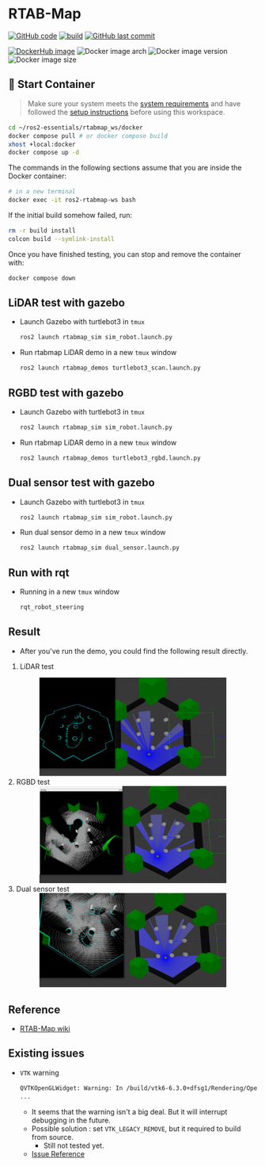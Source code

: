 # RTAB-Map

[![GitHub code](https://img.shields.io/badge/code-blue?logo=github&label=github)](https://github.com/j3soon/ros2-essentials/tree/main/rtabmap_ws)
[![build](https://img.shields.io/github/actions/workflow/status/j3soon/ros2-essentials/build-rtabmap-ws.yaml?label=build)](https://github.com/j3soon/ros2-essentials/actions/workflows/build-rtabmap-ws.yaml)
[![GitHub last commit](https://img.shields.io/github/last-commit/j3soon/ros2-essentials?path=rtabmap_ws)](https://github.com/j3soon/ros2-essentials/commits/main/rtabmap_ws)

[![DockerHub image](https://img.shields.io/badge/dockerhub-j3soon/ros2--rtabmap--ws-important.svg?logo=docker)](https://hub.docker.com/r/j3soon/ros2-rtabmap-ws/tags)
![Docker image arch](https://img.shields.io/badge/arch-amd64-blueviolet)
![Docker image version](https://img.shields.io/docker/v/j3soon/ros2-rtabmap-ws)
![Docker image size](https://img.shields.io/docker/image-size/j3soon/ros2-rtabmap-ws)

## 🐳 Start Container

> Make sure your system meets the [system requirements](https://j3soon.github.io/ros2-essentials/#system-requirements) and have followed the [setup instructions](https://j3soon.github.io/ros2-essentials/#setup) before using this workspace.

```sh
cd ~/ros2-essentials/rtabmap_ws/docker
docker compose pull # or docker compose build
xhost +local:docker
docker compose up -d
```

The commands in the following sections assume that you are inside the Docker container:

```sh
# in a new terminal
docker exec -it ros2-rtabmap-ws bash
```

If the initial build somehow failed, run:

```sh
rm -r build install
colcon build --symlink-install
```

Once you have finished testing, you can stop and remove the container with:

```sh
docker compose down
```

## LiDAR test with gazebo

- Launch Gazebo with turtlebot3 in `tmux`
  ```bash
  ros2 launch rtabmap_sim sim_robot.launch.py
  ```
- Run rtabmap LiDAR demo in a new `tmux` window
  ```bash
  ros2 launch rtabmap_demos turtlebot3_scan.launch.py
  ```

## RGBD test with gazebo

- Launch Gazebo with turtlebot3 in `tmux`
  ```bash
  ros2 launch rtabmap_sim sim_robot.launch.py
  ```
- Run rtabmap LiDAR demo in a new `tmux` window
  ```bash
  ros2 launch rtabmap_demos turtlebot3_rgbd.launch.py
  ```

## Dual sensor test with gazebo

- Launch Gazebo with turtlebot3 in `tmux`
  ```bash
  ros2 launch rtabmap_sim sim_robot.launch.py
  ```
- Run dual sensor demo in a new `tmux` window
  ```bash
  ros2 launch rtabmap_sim dual_sensor.launch.py
  ```

## Run with rqt

- Running in a new `tmux` window
  ```bash
  rqt_robot_steering
  ```

## Result

- After you've run the demo, you could find the following result directly.

1. LiDAR test
<center>
  <img src="./assets/lidar_test.png" width="75%"/>
</center>
2. RGBD test
<center>
  <img src="./assets/rgbd_test.png" width="75%"/>
</center>
3. Dual sensor test
<center>
  <img src="./assets/dual_test.png" width="75%"/>
</center>

## Reference

- [RTAB-Map wiki](https://github.com/introlab/rtabmap/wiki)

## Existing issues

- `VTK` warning
  ```bash
  QVTKOpenGLWidget: Warning: In /build/vtk6-6.3.0+dfsg1/Rendering/OpenGL2/vtkOpenGLRenderWindow.cxx, line 781
  ...
  ```
  - It seems that the warning isn't a big deal. But it will interrupt debugging in the future.
  - Possible solution : set `VTK_LEGACY_REMOVE`, but it required to build from source.
      - Still not tested yet.
  - [Issue Reference](https://discourse.vtk.org/t/vtk-9-0-rc1/2916)
